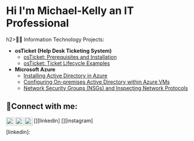 # Hi I'm Michael-Kelly an IT Professional 
h2>👨‍💻 Information Technology Projects:</h2>

- <b>osTicket (Help Desk Ticketing System)</b>
  - [osTicket: Prerequisites and Installation](https://github.com/Yvngmk/osticket-prereqs)
  - [osTicket: Ticket Lifecycle Examples](https://github.com/joshmadakorcc/ticket-lifecycle)
- <b>Microsoft Azure</b>
   - [Installing Active Directory in Azure](https://github.com/Yvngmk/Installing-Active-Directory-in-Azure)
  - [Configuring On-premises Active Directory within Azure VMs](https://github.com/Yvngmk/Configuring-On-premises-Active-Directory-within-Azure-VMs)
  - [Network Security Groups (NSGs) and Inspecting Network Protocols](https://github.com/Yvngmk/azure-network-protocols1)

<h2>🤳Connect with me:</h2>

[<img align="left" alt="Josh | Twitter" width="22px" src="https://cdn.jsdelivr.net/npm/simple-icons@v3/icons/twitter.svg" />][twitter]
[<img align="left" alt="Josh | LinkedIn" width="22px" src="https://cdn.jsdelivr.net/npm/simple-icons@v3/icons/linkedin.svg" />][linkedin]
[<img align="left" alt="Josh | Instagram" width="22px" src="https://cdn.jsdelivr.net/npm/simple-icons@v3/icons/instagram.svg" />][instagram]

[twitter]: 
[instagram]: 
[linkedin]: 
